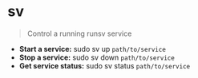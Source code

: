# sv
> Control a running runsv service
- **Start a service:**
sudo sv up `path/to/service`
- **Stop a service:**
sudo sv down `path/to/service`
- **Get service status:**
sudo sv status `path/to/service`
